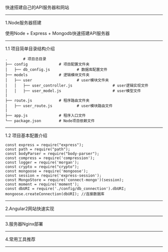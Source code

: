 快速搭建自己的API服务器和网站

---



1.Node服务器搭建

使用Node + Express + Mongodb快速搭建API服务器

---



1.1 项目简单目录结构介绍

    .		# 项目总目录
    ├── config              # 项目配置文件夹         
    │   ├── db_config.js            # 数据库配置文件
    ├── models              # 逻辑模块文件夹         
    │   ├── user               	  	# user模块文件夹
    │   │   ├── user_controller.js            		# user逻辑实现文件
    │   │   ├── user_model.js                  		# user模型文件
    |
    ├── route.js            # 程序路由文件夹      
    │   ├── user_route.js           # user模块路由文件
    |
    ├── app.js              # 程序入口文件
    └── package.json        # Node项目依赖文件

---

1.2 项目基本配置介绍



    const express = require("express"); 
    const path = require("path"); 
    const bodyParser = require("body-parser"); 
    const compress = require('compression'); 
    const logger = require('morgan'); 
    const crypto = require("crypto"); 
    const mongoose = require('mongoose'); 
    const session = require('express-session'); 
    const MongoStore = require('connect-mongo')(session); 
    const moment = require('moment'); 
    const dbURI = require('./config/db_connection').dbURI;
    mongoose.createConnection(dbURI); //连接数据库

---



2.Angular2网站快速实现

---



3.服务器Nginx部署

---



4.常用工具推荐

---


